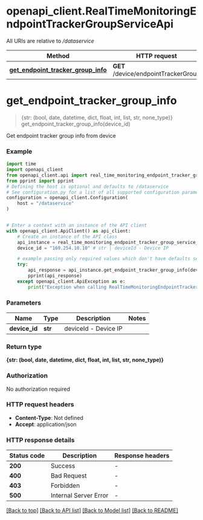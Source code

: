 # openapi_client.RealTimeMonitoringEndpointTrackerGroupServiceApi

All URIs are relative to */dataservice*

Method | HTTP request | Description
------------- | ------------- | -------------
[**get_endpoint_tracker_group_info**](RealTimeMonitoringEndpointTrackerGroupServiceApi.md#get_endpoint_tracker_group_info) | **GET** /device/endpointTrackerGroup | 


# **get_endpoint_tracker_group_info**
> {str: (bool, date, datetime, dict, float, int, list, str, none_type)} get_endpoint_tracker_group_info(device_id)



Get endpoint tracker group info from device

### Example


```python
import time
import openapi_client
from openapi_client.api import real_time_monitoring_endpoint_tracker_group_service_api
from pprint import pprint
# Defining the host is optional and defaults to /dataservice
# See configuration.py for a list of all supported configuration parameters.
configuration = openapi_client.Configuration(
    host = "/dataservice"
)


# Enter a context with an instance of the API client
with openapi_client.ApiClient() as api_client:
    # Create an instance of the API class
    api_instance = real_time_monitoring_endpoint_tracker_group_service_api.RealTimeMonitoringEndpointTrackerGroupServiceApi(api_client)
    device_id = "169.254.10.10" # str | deviceId - Device IP

    # example passing only required values which don't have defaults set
    try:
        api_response = api_instance.get_endpoint_tracker_group_info(device_id)
        pprint(api_response)
    except openapi_client.ApiException as e:
        print("Exception when calling RealTimeMonitoringEndpointTrackerGroupServiceApi->get_endpoint_tracker_group_info: %s\n" % e)
```


### Parameters

Name | Type | Description  | Notes
------------- | ------------- | ------------- | -------------
 **device_id** | **str**| deviceId - Device IP |

### Return type

**{str: (bool, date, datetime, dict, float, int, list, str, none_type)}**

### Authorization

No authorization required

### HTTP request headers

 - **Content-Type**: Not defined
 - **Accept**: application/json


### HTTP response details

| Status code | Description | Response headers |
|-------------|-------------|------------------|
**200** | Success |  -  |
**400** | Bad Request |  -  |
**403** | Forbidden |  -  |
**500** | Internal Server Error |  -  |

[[Back to top]](#) [[Back to API list]](../README.md#documentation-for-api-endpoints) [[Back to Model list]](../README.md#documentation-for-models) [[Back to README]](../README.md)

